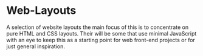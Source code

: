 # Web-Layouts

A selection of website layouts the main focus of this is to concentrate on pure HTML and CSS
layouts. Their will be some that use minimal JavaScript with an eye to keep this as a starting
point for web front-end projects or for just general inspiration.
